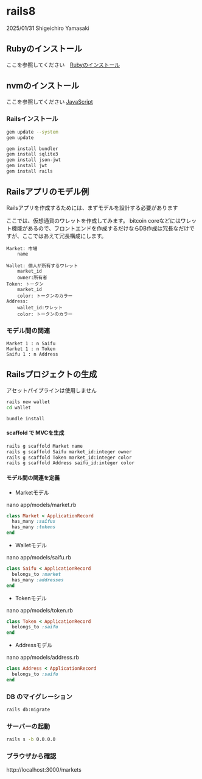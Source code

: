 # rails8

2025/01/31
Shigeichiro Yamasaki

## Rubyのインストール

ここを参照してください　[Rubyのインストール](./ruby.md)

## nvmのインストール

ここを参照してください [JavaScript](../javascript/JavaScript.md)


### Railsインストール

```bash
gem update --system
gem update

gem install bundler
gem install sqlite3
gem install json-jwt
gem install jwt
gem install rails
```

## Railsアプリのモデル例

Railsアプリを作成するためには、まずモデルを設計する必要があります

ここでは、仮想通貨のワレットを作成してみます。
bitcoin coreなどにはワレット機能があるので、フロントエンドを作成するだけならDB作成は冗長なだけですが、ここではあえて冗長構成にします。

```
Market: 市場
    name

Wallet: 個人が所有するワレット
    market_id
    owner:所有者
Token: トークン
    market_id
    color: トークンのカラー
Address:
    wallet_id:ワレット
    color: トークンのカラー
```

###  モデル間の関連

```
Market 1 : n Saifu
Market 1 : n Token
Saifu 1 : n Address
```

## Railsプロジェクトの生成

アセットパイプラインは使用しません

```bash
rails new wallet 
cd wallet
```

```
bundle install
```

#### scaffold で MVCを生成

```bash
rails g scaffold Market name
rails g scaffold Saifu market_id:integer owner
rails g scaffold Token market_id:integer color
rails g scaffold Address saifu_id:integer color
```

#### モデル間の関連を定義

* Marketモデル

nano app/models/market.rb 

```ruby
class Market < ApplicationRecord
  has_many :saifus
  has_many :tokens
end
```


* Walletモデル

nano app/models/saifu.rb 

```ruby
class Saifu < ApplicationRecord
  belongs_to :market
  has_many :addresses
end
```

* Tokenモデル

nano app/models/token.rb 

```ruby
class Token < ApplicationRecord
  belongs_to :saifu
end
```

* Addressモデル

nano app/models/address.rb 

```ruby
class Address < ApplicationRecord
  belongs_to :saifu
end
```

### DB のマイグレーション

```bash
rails db:migrate
```

### サーバーの起動

```bash
rails s -b 0.0.0.0
```

### ブラウザから確認

http://localhost:3000/markets

